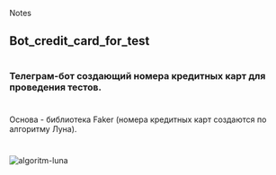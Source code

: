 Notes

## Bot_credit_card_for_test
#

### Телеграм-бот создающий номера кредитных карт для проведения тестов. 

#

#
Основа - библиотека Faker (номера кредитных карт создаются по алгоритму Луна).
#

#
![algoritm-luna](https://user-images.githubusercontent.com/106055633/183488330-6efba781-2aff-4805-b58a-211804bf0812.png)
